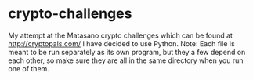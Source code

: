 # crypto-challenges
My attempt at the Matasano crypto challenges which can be found at http://cryptopals.com/
I have decided to use Python.
Note: Each file is meant to be run separately as its own program, but they a few depend on each other, so make sure they are all in the same directory when you run one of them. 
